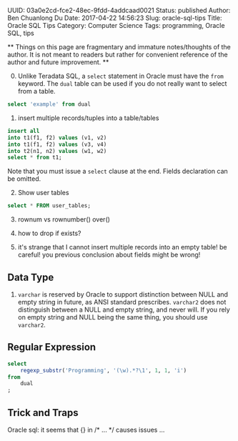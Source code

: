 UUID: 03a0e2cd-fce2-48ec-9fdd-4addcaad0021
Status: published
Author: Ben Chuanlong Du
Date: 2017-04-22 14:56:23
Slug: oracle-sql-tips
Title: Oracle SQL Tips
Category: Computer Science
Tags: programming, Oracle SQL, tips

**
Things on this page are fragmentary and immature notes/thoughts of the author. 
It is not meant to readers but rather for convenient reference of the author and future improvement.
**
 

0. Unlike Teradata SQL, 
a `select` statement in Oracle must have the `from` keyword. 
The `dual` table can be used if you do not really want to select from a table.
```SQL
select 'example' from dual
```

1. insert multiple records/tuples into a table/tables
```SQL
insert all
into t1(f1, f2) values (v1, v2)
into t1(f1, f2) values (v3, v4)
into t2(n1, n2) values (w1, w2)
select * from t1;
```
Note that you must issue a `select` clause at the end.
Fields declaration can be omitted. 

2. Show user tables
```SQL
select * FROM user_tables;
```

3. rownum vs rownumber() over() 

3. how to drop if exists?

4. it's strange that I cannot insert multiple records into an empty table!
be careful! you previous conclusion about fields might be wrong!

## Data Type

1. `varchar` is reserved by Oracle to support distinction 
between NULL and empty string in future, 
as ANSI standard prescribes.
`varchar2` does not distinguish between a NULL and empty string, 
and never will.
If you rely on empty string and NULL being the same thing, 
you should use `varchar2`.

## Regular Expression
```SQL
select
    regexp_substr('Programming', '(\w).*?\1', 1, 1, 'i')
from
    dual
;
```

## Trick and Traps

Oracle sql: it seems that {} in /* ... */ causes issues ...
